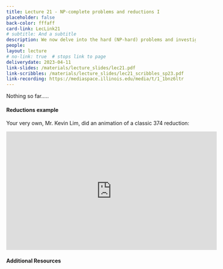 ```yaml
---
title: Lecture 21 - NP-complete problems and reductions I
placeholder: false
back-color: fffaff
card-link: LecLink21
# subtitle: And a subtitle
description: We now delve into the hard (NP-hard) problems and investigate how to prove if a specific problem is NP, NP-hard, etc.
people:
layout: lecture
# no-link: true  # stops link to page 
deliverydate: 2023-04-11
link-slides: /materials/lecture_slides/lec21.pdf
link-scribbles: /materials/lecture_slides/lec21_scribbles_sp23.pdf
link-recording: https://mediaspace.illinois.edu/media/t/1_1bnz6ltr
---
```


Nothing so far.....


<h4> Reductions example </h4>

Your very own, Mr. Kevin Lim, did an animation of a classic 374 reduction:

<iframe width="560" height="315" src="https://www.youtube.com/embed/aWWXXwp1Ya8" title="YouTube video player" frameborder="0" allow="accelerometer; autoplay; clipboard-write; encrypted-media; gyroscope; picture-in-picture; web-share" allowfullscreen></iframe>


<h4>Additional Resources</h4>









